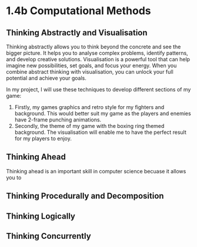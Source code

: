 # 1.4b Computational Methods

## Thinking Abstractly and Visualisation

Thinking abstractly allows you to think beyond the concrete and see the bigger picture. It helps you to analyse complex problems, identify patterns, and develop creative solutions. Visualisation is a powerful tool that can help imagine new possibilities, set goals, and focus your energy. When you combine abstract thinking with visualisation, you can unlock your full potential and achieve your goals.

In my project, I will use these techniques to develop different sections of my game:

1. Firstly, my games graphics and retro style for my fighters and background. This would better suit my game as the players and enemies have 2-frame punching animations.
2. Secondly, the theme of my game with the boxing ring themed background. The visualisation will enable me to have the perfect result for my players to enjoy.

## Thinking Ahead

Thinking ahead is an important skill in computer science becuase it allows you to&#x20;

## Thinking Procedurally and Decomposition

## Thinking Logically

## Thinking Concurrently
